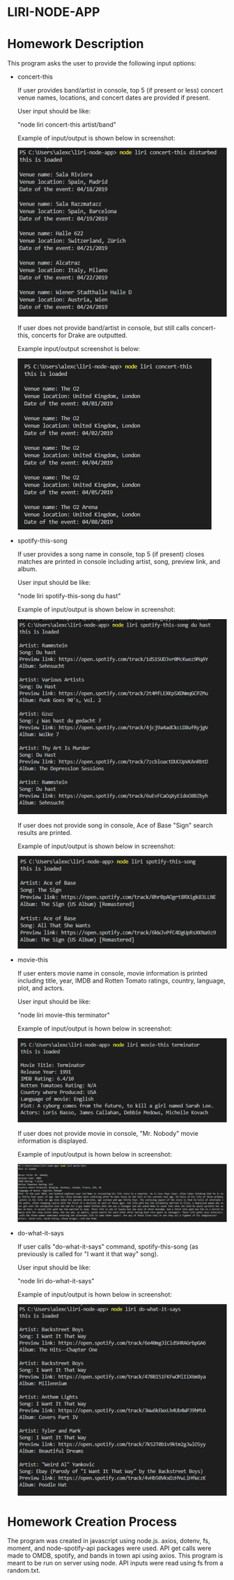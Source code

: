 # LIRI-NODE-APP

# Homework Description

This program asks the user to provide the following input options:

* concert-this

    If user provides band/artist in console, top 5 (if present or less) concert venue names, locations, and concert dates are provided if present.

    User input should be like:

    "node liri concert-this artist/band"

    Example of input/output is shown below in screenshot:

    ![concert data with input](images/concert-this-input.PNG)

    If user does not provide band/artist in console, but still calls concert-this, concerts for Drake are outputted.

    Example input/output screenshot is below:

    ![concert data without input](images/drake.PNG)

* spotify-this-song

    If user provides a song name in console, top 5 (if present) closes matches are printed in console including artist, song, preview link, and album.

    User input should be like:

    "node liri spotify-this-song du hast"

    Example of input/output is shown below in screenshot:

    ![spotify this song with input](images/du_hast.PNG)

    If user does not provide song in console, Ace of Base "Sign" search results are printed.

    Example of input/output is shown below in screenshot:

    ![spotify this song without output](images/sign.PNG)

* movie-this

    If user enters movie name in console, movie information is printed including title, year, IMDB and Rotten Tomato ratings, country, language, plot, and actors.

    User input should be like:

    "node liri movie-this terminator"

    Example of input/output is hown below in screenshot:

    ![movie this with input](images/terminator.PNG)

    If user does not provide movie in console, "Mr. Nobody" movie information is displayed.

    Example of input/output is hown below in screenshot:

    ![movie this without input](images/nobody.PNG)

* do-what-it-says

    If user calls "do-what-it-says" command, spotify-this-song (as previously is called for "I want it that way" song).

    User input should be like:

    "node liri do-what-it-says"

    Example of input/output is hown below in screenshot:

    ![do what it says](images/do.PNG)

# Homework Creation Process

The program was created in javascript using node.js. axios, dotenv, fs, moment, and node-spotify-api packages were used. API get calls were made to OMDB, spotify, and bands in town api using axios. This program is meant to be run on server using node. API inputs were read using fs from a random.txt.